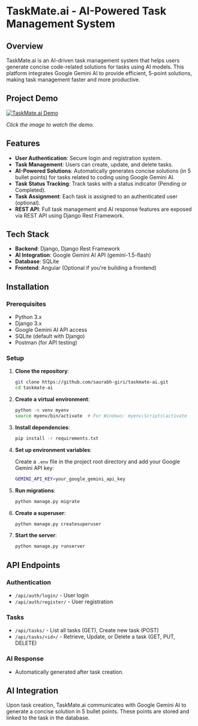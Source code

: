 # TaskMate.ai - AI-Powered Task Management System

## Overview

TaskMate.ai is an AI-driven task management system that helps users generate concise code-related solutions for tasks using AI models. This platform integrates Google Gemini AI to provide efficient, 5-point solutions, making task management faster and more productive.
## Project Demo

[![TaskMate.ai Demo](https://i.imgur.com/7hZ9W.jpg)](https://www.loom.com/share/50dab6879ec14e76874fb79684474c5e?sid=6c51a16f-bbef-4807-ad9c-ca71aa255fa6)

*Click the image to watch the demo.*
## Features

- **User Authentication**: Secure login and registration system.
- **Task Management**: Users can create, update, and delete tasks.
- **AI-Powered Solutions**: Automatically generates concise solutions (in 5 bullet points) for tasks related to coding using Google Gemini AI.
- **Task Status Tracking**: Track tasks with a status indicator (Pending or Completed).
- **Task Assignment**: Each task is assigned to an authenticated user (optional).
- **REST API**: Full task management and AI response features are exposed via REST API using Django Rest Framework.

## Tech Stack

- **Backend**: Django, Django Rest Framework
- **AI Integration**: Google Gemini AI API (gemini-1.5-flash)
- **Database**: SQLite
- **Frontend**: Angular (Optional if you're building a frontend)

## Installation

### Prerequisites

- Python 3.x
- Django 3.x
- Google Gemini AI API access
- SQLite (default with Django)
- Postman (for API testing)

### Setup

1. **Clone the repository**:

    ```bash
    git clone https://github.com/saurabh-giri/taskmate-ai.git
    cd taskmate-ai
    ```

2. **Create a virtual environment**:

    ```bash
    python -m venv myenv
    source myenv/bin/activate  # For Windows: myenv\Scripts\activate
    ```

3. **Install dependencies**:

    ```bash
    pip install -r requirements.txt
    ```

4. **Set up environment variables**:

    Create a `.env` file in the project root directory and add your Google Gemini API key:

    ```bash
    GEMINI_API_KEY=your_google_gemini_api_key
    ```

5. **Run migrations**:

    ```bash
    python manage.py migrate
    ```

6. **Create a superuser**:

    ```bash
    python manage.py createsuperuser
    ```

7. **Start the server**:

    ```bash
    python manage.py runserver
    ```

## API Endpoints

### Authentication

- `/api/auth/login/` - User login
- `/api/auth/register/` - User registration

### Tasks

- `/api/tasks/` - List all tasks (GET), Create new task (POST)
- `/api/tasks/<id>/` - Retrieve, Update, or Delete a task (GET, PUT, DELETE)

### AI Response

- Automatically generated after task creation.

## AI Integration

Upon task creation, TaskMate.ai communicates with Google Gemini AI to generate a concise solution in 5 bullet points. These points are stored and linked to the task in the database.

